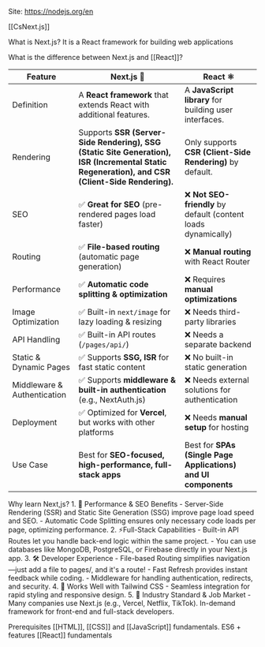 
Site: https://nodejs.org/en

[[CsNext.js]]

What is Next.js?
	It is a React framework for building web applications

What is the difference between Next.js and [[React]]?

| Feature                     | Next.js 🚀                                                                                                                                      | React ⚛️                                                       |
| --------------------------- | ----------------------------------------------------------------------------------------------------------------------------------------------- | -------------------------------------------------------------- |
| Definition                  | A **React framework** that extends React with additional features.                                                                              | A **JavaScript library** for building user interfaces.         |
| Rendering                   | Supports **SSR (Server-Side Rendering), SSG (Static Site Generation), ISR (Incremental Static Regeneration), and CSR (Client-Side Rendering).** | Only supports **CSR (Client-Side Rendering)** by default.      |
| SEO                         | ✅ **Great for SEO** (pre-rendered pages load faster)                                                                                            | ❌ **Not SEO-friendly** by default (content loads dynamically)  |
| Routing                     | ✅ **File-based routing** (automatic page generation)                                                                                            | ❌ **Manual routing** with React Router                         |
| Performance                 | ✅ **Automatic code splitting & optimization**                                                                                                   | ❌ Requires **manual optimizations**                            |
| Image Optimization          | ✅ Built-in `next/image` for lazy loading & resizing                                                                                             | ❌ Needs third-party libraries                                  |
| API Handling                | ✅ Built-in API routes (`/pages/api/`)                                                                                                           | ❌ Needs a separate backend                                     |
| Static & Dynamic Pages      | ✅ Supports **SSG, ISR** for fast static content                                                                                                 | ❌ No built-in static generation                                |
| Middleware & Authentication | ✅ Supports **middleware & built-in authentication** (e.g., NextAuth.js)                                                                         | ❌ Needs external solutions for authentication                  |
| Deployment                  | ✅ Optimized for **Vercel**, but works with other platforms                                                                                      | ❌ Needs **manual setup** for hosting                           |
| Use Case                    | Best for **SEO-focused, high-performance, full-stack apps**                                                                                     | Best for **SPAs (Single Page Applications) and UI components** |
Why learn Next,js?
	1. 🚀 Performance & SEO Benefits 
		- Server-Side Rendering (SSR) and Static Site Generation (SSG) improve page load speed and SEO. 
		- Automatic Code Splitting ensures only necessary code loads per page, optimizing performance.
	2. ⚡Full-Stack Capabilities 
		- Built-in API Routes let you handle back-end logic within the same project. 
		- You can use databases like MongoDB, PostgreSQL, or Firebase directly in your Next.js app.
	3. 🛠 Developer Experience 
		- File-based Routing simplifies navigation—just add a file to pages/, and it's a route!
		- Fast Refresh provides instant feedback while coding. 
		- Middleware for handling authentication, redirects, and security. 
	4. 🎨 Works Well with Tailwind CSS 
		- Seamless integration for rapid styling and responsive design. 
	5. 💼 Industry Standard & Job Market 
		- Many companies use Next.js (e.g., Vercel, Netflix, TikTok). In-demand framework for front-end and full-stack developers.

Prerequisites 
	[[HTML]], [[CSS]] and [[JavaScript]] fundamentals.
	ES6 + features
	[[React]] fundamentals